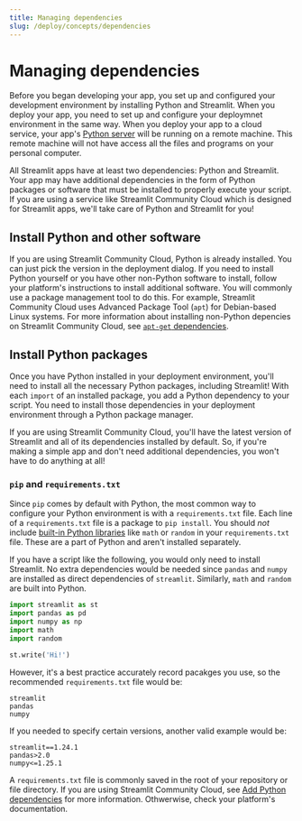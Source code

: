 ```yaml
---
title: Managing dependencies
slug: /deploy/concepts/dependencies
---
```


# Managing dependencies

Before you began developing your app, you set up and configured your development environment by installing Python and Streamlit. When you deploy your app, you need to set up and configure your deploymnet environment in the same way. When you deploy your app to a cloud service, your app's [Python server](/develop/concepts/execution-model/architecture#python-backend-server) will be running on a remote machine. This remote machine will not have access all the files and programs on your personal computer.

All Streamlit apps have at least two dependencies: Python and Streamlit. Your app may have additional dependencies in the form of Python packages or software that must be installed to properly execute your script. If you are using a service like Streamlit Community Cloud which is designed for Streamlit apps, we'll take care of Python and Streamlit for you!

## Install Python and other software

If you are using Streamlit Community Cloud, Python is already installed. You can just pick the version in the deployment dialog. If you need to install Python yourself or you have other non-Python software to install, follow your platform's instructions to install additional software. You will commonly use a package management tool to do this.
For example, Streamlit Community Cloud uses Advanced Package Tool (`apt`) for Debian-based Linux systems. For more information about installing non-Python depencies on Streamlit Community Cloud, see [`apt-get` dependencies](/deploy/streamlit-community-cloud/deploy-your-app/app-dependencies#apt-get-dependencies).

## Install Python packages

Once you have Python installed in your deployment environment, you'll need to install all the necessary Python packages, including Streamlit! With each `import` of an installed package, you add a Python dependency to your script. You need to install those dependencies in your deployment environment through a Python package manager.

If you are using Streamlit Community Cloud, you'll have the latest version of Streamlit and all of its dependencies installed by default. So, if you're making a simple app and don't need additional dependencies, you won't have to do anything at all!

### `pip` and `requirements.txt`

Since `pip` comes by default with Python, the most common way to configure your Python environment is with a `requirements.txt` file. Each line of a `requirements.txt` file is a package to `pip install`. You should _not_ include <a href="https://docs.python.org/3/py-modindex.html" target="_blank">built-in Python libraries</a> like `math` or `random` in your `requirements.txt` file. These are a part of Python and aren't installed separately.

If you have a script like the following, you would only need to install Streamlit. No extra dependencies would be needed since `pandas` and `numpy` are installed as direct dependencies of `streamlit`. Similarly, `math` and `random` are built into Python.

```python
import streamlit as st
import pandas as pd
import numpy as np
import math
import random

st.write('Hi!')
```

However, it's a best practice accurately record pacakges you use, so the recommended `requirements.txt` file would be:

```none
streamlit
pandas
numpy
```

If you needed to specify certain versions, another valid example would be:

```none
streamlit==1.24.1
pandas>2.0
numpy<=1.25.1
```

A `requirements.txt` file is commonly saved in the root of your repository or file directory. If you are using Streamlit Community Cloud, see [Add Python dependencies](/deploy/streamlit-community-cloud/deploy-your-app/app-dependencies#add-python-dependencies) for more information. Othwerwise, check your platform's documentation.
